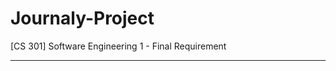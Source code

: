 # Journaly-Project
[CS 301] Software Engineering 1 - Final Requirement

---------------------------------------------------
